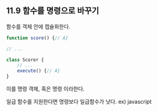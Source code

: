 ## 11.9 함수를 명령으로 바꾸기

함수를 객체 안에 캡슐화한다.

```ts
function score() {// A}

// ...

class Scorer {
    // ...
    execute() {// A}
}
```

이를 명령 객체, 혹은 명령 이라한다.

일급 함수를 지원한다면 명령보다 일급함수가 낫다.
ex) javascript
